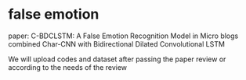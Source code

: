 # false emotion
paper: C-BDCLSTM: A False Emotion Recognition Model in Micro blogs combined Char-CNN with Bidirectional Dilated Convolutional LSTM

We will upload codes and dataset after passing the paper review or according to the needs of the review

